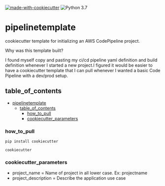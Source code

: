 [![made-with-cookiecutter](https://img.shields.io/badge/Made%20with-cookiecutter-blue.svg)](https://github.com/cookiecutter/cookiecutter) ![Python 3.7](https://img.shields.io/badge/python-3.7-blue.svg) 

# pipelinetemplate
cookiecutter template for initializing an AWS CodePipeline project.

Why was this template built? 

I found myself copy and pasting my ci/cd
pipeline yaml definition and build definition whenever I started a new project.I figured it would be easier to have a cookiecutter template that I can pull whenever I wanted a basic Code Pipeline with a dev/prod setup.

## table_of_contents
- [pipelinetemplate](#pipelinetemplate)
  - [table_of_contents](#table_of_contents)
    - [how_to_pull](#how_to_pull)
    - [cookiecutter_parameters](#cookiecutter_parameters)


### how_to_pull

```
pip install cookiecutter

cookiecutter 
```

### cookiecutter_parameters

- project_name = Name of project in all lower case. Ex: projectname
- project_description = Describe the application use case